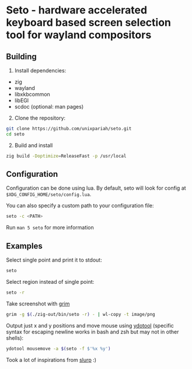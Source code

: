 # Seto - hardware accelerated keyboard based screen selection tool for wayland compositors

## Building

1. Install dependencies:

- zig
- wayland
- libxkbcommon
- libEGl
- scdoc (optional: man pages)

2. Clone the repository:

```bash
git clone https://github.com/unixpariah/seto.git
cd seto
```

2. Build and install

```bash
zig build -Doptimize=ReleaseFast -p /usr/local
```

## Configuration

Configuration can be done using lua. By default, seto will look for config at
`$XDG_CONFIG_HOME/seto/config.lua`.

You can also specify a custom path to your configuration file:

```bash
seto -c <PATH>
```

Run `man 5 seto` for more information

## Examples

Select single point and print it to stdout:

```bash
seto
```

Select region instead of single point:

```bash
seto -r
```

Take screenshot with [grim](https://wayland.emersion.fr/grim/)

```bash
grim -g $(./zig-out/bin/seto -r) - | wl-copy -t image/png
```

Output just x and y positions and move mouse using [ydotool](https://github.com/ReimuNotMoe/ydotool) (specific syntax for escaping newline works in bash and zsh but may not in other shells):

```bash
ydotool mousemove -a $(seto -f $'%x %y')
```

Took a lot of inspirations from [slurp](https://github.com/emersion/slurp) :)
